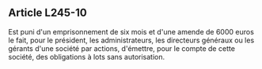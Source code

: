 Article L245-10
----
Est puni d'un emprisonnement de six mois et d'une amende de 6000 euros le fait,
pour le président, les administrateurs, les directeurs généraux ou les gérants
d'une société par actions, d'émettre, pour le compte de cette société, des
obligations à lots sans autorisation.
